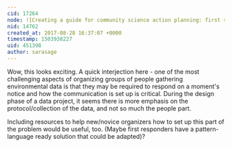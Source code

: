 ```yaml
---
cid: 17264
node: ![Creating a guide for community science action planning: first steps](../notes/gretchengehrke/08-16-2017/creating-a-guide-for-community-science-action-planning-first-steps)
nid: 14762
created_at: 2017-08-28 16:37:07 +0000
timestamp: 1503938227
uid: 451398
author: sarasage
---
```


Wow, this looks exciting. A quick interjection here - one of the most challenging aspects of organizing groups of people gathering environmental data is that they may be required to respond on a moment's notice and how the communication is set up is critical. During the design phase of a data project, it seems there is more emphasis on the protocol/collection of the data, and not so much the people part. 

Including resources to help new/novice organizers how to set up this part of the problem would be useful, too. (Maybe first responders have a pattern-language ready solution that could be adapted)?